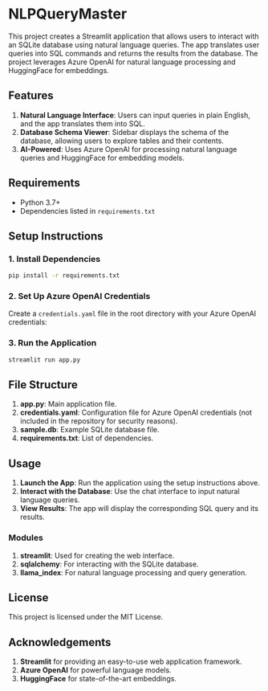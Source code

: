 # NLPQueryMaster

This project creates a Streamlit application that allows users to interact with an SQLite database using natural language queries. The app translates user queries into SQL commands and returns the results from the database. The project leverages Azure OpenAI for natural language processing and HuggingFace for embeddings.

## Features
1. **Natural Language Interface**: Users can input queries in plain English, and the app translates them into SQL.
2. **Database Schema Viewer**: Sidebar displays the schema of the database, allowing users to explore tables and their contents.
3. **AI-Powered**: Uses Azure OpenAI for processing natural language queries and HuggingFace for embedding models.

## Requirements
- Python 3.7+
- Dependencies listed in `requirements.txt`

## Setup Instructions

### 1. Install Dependencies
```bash
pip install -r requirements.txt
```

### 2. Set Up Azure OpenAI Credentials
Create a `credentials.yaml` file in the root directory with your Azure OpenAI credentials:

### 3. Run the Application
```bash
streamlit run app.py
```

## File Structure
1. **app.py**: Main application file.
2. **credentials.yaml**: Configuration file for Azure OpenAI credentials (not included in the repository for security reasons).
3. **sample.db**: Example SQLite database file.
4. **requirements.txt**: List of dependencies.

## Usage
1. **Launch the App**: Run the application using the setup instructions above.
2. **Interact with the Database**: Use the chat interface to input natural language queries.
3. **View Results**: The app will display the corresponding SQL query and its results.

### Modules
1. **streamlit**: Used for creating the web interface.
2. **sqlalchemy**: For interacting with the SQLite database.
3. **llama_index**: For natural language processing and query generation.

## License
This project is licensed under the MIT License.

## Acknowledgements
1. **Streamlit** for providing an easy-to-use web application framework.
2. **Azure OpenAI** for powerful language models.
3. **HuggingFace** for state-of-the-art embeddings.
